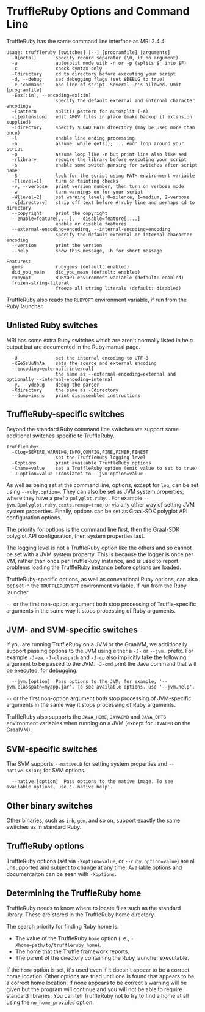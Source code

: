 # TruffleRuby Options and Command Line

TruffleRuby has the same command line interface as MRI 2.4.4.

```
Usage: truffleruby [switches] [--] [programfile] [arguments]
  -0[octal]       specify record separator (\0, if no argument)
  -a              autosplit mode with -n or -p (splits $_ into $F)
  -c              check syntax only
  -Cdirectory     cd to directory before executing your script
  -d, --debug     set debugging flags (set $DEBUG to true)
  -e 'command'    one line of script. Several -e's allowed. Omit [programfile]
  -Eex[:in], --encoding=ex[:in]
                  specify the default external and internal character encodings
  -Fpattern       split() pattern for autosplit (-a)
  -i[extension]   edit ARGV files in place (make backup if extension supplied)
  -Idirectory     specify $LOAD_PATH directory (may be used more than once)
  -l              enable line ending processing
  -n              assume 'while gets(); ... end' loop around your script
  -p              assume loop like -n but print line also like sed
  -rlibrary       require the library before executing your script
  -s              enable some switch parsing for switches after script name
  -S              look for the script using PATH environment variable
  -T[level=1]     turn on tainting checks
  -v, --verbose   print version number, then turn on verbose mode
  -w              turn warnings on for your script
  -W[level=2]     set warning level; 0=silence, 1=medium, 2=verbose
  -x[directory]   strip off text before #!ruby line and perhaps cd to directory
  --copyright     print the copyright
  --enable=feature[,...], --disable=feature[,...]
                  enable or disable features
  --external-encoding=encoding, --internal-encoding=encoding
                  specify the default external or internal character encoding
  --version       print the version
  --help          show this message, -h for short message

Features:
  gems            rubygems (default: enabled)
  did_you_mean    did_you_mean (default: enabled)
  rubyopt         RUBYOPT environment variable (default: enabled)
  frozen-string-literal
                  freeze all string literals (default: disabled)
```

TruffleRuby also reads the `RUBYOPT` environment variable, if run from the Ruby
launcher.

## Unlisted Ruby switches

MRI has some extra Ruby switches which are aren't normally listed in help output
but are documented in the Ruby manual page.

```
  -U              set the internal encoding to UTF-8
  -KEeSsUuNnAa    sets the source and external encoding
  --encoding=external[:internal]
                  the same as --external-encoding=external and optionally --internal-encoding=internal
  -y, --ydebug    debug the parser
  -Xdirectory     the same as -Cdirectory
  --dump=insns    print disassembled instructions
```

## TruffleRuby-specific switches

Beyond the standard Ruby command line switches we support some additional
switches specific to TruffleRuby.

```
TruffleRuby:
  -Xlog=SEVERE,WARNING,INFO,CONFIG,FINE,FINER,FINEST
                  set the TruffleRuby logging level
  -Xoptions       print available TruffleRuby options
  -Xname=value    set a TruffleRuby option (omit value to set to true)
  -J-option=value Translates to --jvm.option=value
```

As well as being set at the command line, options, except for `log`, can be
set using `--ruby.option=`. They can also be set as JVM system properties,
where they have a prefix `polyglot.ruby.`. For example
`--jvm.Dpolyglot.ruby.cexts.remap=true`, or via any other way of setting JVM
system properties. Finally, options can be set as Graal-SDK polyglot API
configuration options.

The priority for options is the command line first, then the Graal-SDK polyglot
API configuration, then system properties last.

The logging level is not a TruffleRuby option like the others and so cannot be
set with a JVM system property. This is because the logger is once per VM,
rather than once per TruffleRuby instance, and is used to report problems
loading the TruffleRuby instance before options are loaded.

TruffleRuby-specific options, as well as conventional Ruby options, can also
bet set in the `TRUFFLERUBYOPT` environment variable, if run from the Ruby
launcher.

`--` or the first non-option argument both stop processing of Truffle-specific
arguments in the same way it stops processing of Ruby arguments.

## JVM- and SVM-specific switches

If you are running TruffleRuby on a JVM or the GraalVM, we additionally support
passing options to the JVM using either a `-J-` or `--jvm.` prefix.
For example `-J-ea`. `-J-classpath` and `-J-cp` 
also implicitly take the following argument to be passed to the JVM.
`-J-cmd` print the Java command that will be executed, for
debugging. 

```
  --jvm.[option]  Pass options to the JVM; for example, '--jvm.classpath=myapp.jar'. To see available options. use '--jvm.help'.
```

`--` or the first non-option argument both stop processing of JVM-specific
arguments in the same way it stops processing of Ruby arguments.

TruffleRuby also supports the `JAVA_HOME`, `JAVACMD` and `JAVA_OPTS` environment
variables when running on a JVM (except for `JAVACMD` on the GraalVM).

## SVM-specific switches

The SVM supports `--native.D` for setting system properties and 
`--native.XX:arg` for SVM options. 

```
  --native.[option]  Pass options to the native image. To see available options, use '--native.help'.
```

## Other binary switches

Other binaries, such as `irb`, `gem`, and so on, support exactly the same
switches as in standard Ruby.

## TruffleRuby options

TruffleRuby options (set via `-Xoption=value`, or `--ruby.option=value`) are
all unsupported and subject to change at any time. Available options and
documentaiton can be seen with `-Xoptions`.

## Determining the TruffleRuby home

TruffleRuby needs to know where to locate files such as the standard library.
These are stored in the TruffleRuby home directory.

The search priority for finding Ruby home is:

* The value of the TruffleRuby `home` option (i.e., `-Xhome=path/to/truffleruby_home`).
* The home that the Truffle framework reports.
* The parent of the directory containing the Ruby launcher executable.

If the `home` option is set, it's used even if it doesn't appear to be a correct
home location. Other options are tried until one is found that appears to be a
correct home location. If none appears to be correct a warning will be given but
the program will continue and you will not be able to require standard
libraries. You can tell TruffleRuby not to try to find a home at all using the
`no_home_provided` option.
